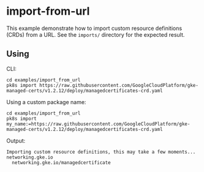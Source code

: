 # import-from-url

This example demonstrate how to import custom resource definitions (CRDs) from a URL. See the `imports/` directory for the expected result.

## Using
CLI:
```shell
cd examples/import_from_url
pk8s import https://raw.githubusercontent.com/GoogleCloudPlatform/gke-managed-certs/v1.2.12/deploy/managedcertificates-crd.yaml
```

Using a custom package name:
```shell
cd examples/import_from_url
pk8s import my_name:=https://raw.githubusercontent.com/GoogleCloudPlatform/gke-managed-certs/v1.2.12/deploy/managedcertificates-crd.yaml
```

Output:
```
Importing custom resource definitions, this may take a few moments...
networking.gke.io
  networking.gke.io/managedcertificate
```
